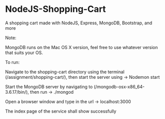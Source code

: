 # NodeJS-Shopping-Cart
A shopping cart made with NodeJS, Express, MongoDB, Bootstrap, and more

Note:

MongoDB runs on the Mac OS X version, feel free to use whatever version that suits your OS.

To run:

Navigate to the shopping-cart directory using the terminal (/assignment/shopping-cart/), then start the server using -> Nodemon start

Start the MongoDB server by navigating to (/mongodb-osx-x86_64-3.6.17/bin/), then run -> ./mongod

Open a browser window and type in the url -> localhost:3000

The index page of the service shall show successfully
